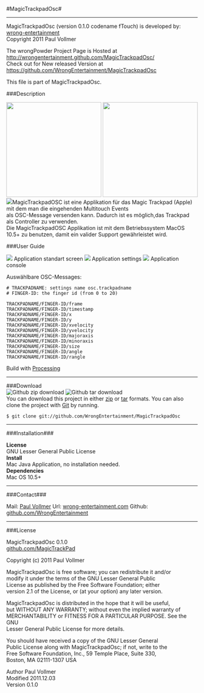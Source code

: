 #MagicTrackpadOsc#
* * *  
  
MagicTrackpadOsc (version 0.1.0 codename fTouch) is developed by: [wrong-entertainment](http://wrong-entertainment.com)  
Copyright 2011 Paul Vollmer   
  
The wrongPowder Project Page is Hosted at http://wrongentertainment.github.com/MagicTrackpadOsc/  
Check out for New released Version at https://github.com/WrongEntertainment/MagicTrackpadOsc  
  
This file is part of MagicTrackpadOsc.  
   
###Description  

<img src="http://www.wrong-entertainment.com/code/magictrackpadosc/magictrackpadosc_01.jpg" width=250 >
<img src="http://www.wrong-entertainment.com/code/magictrackpadosc/magictrackpadosc_02.jpg" width=250 >
<img src="http://www.wrong-entertainment.com/code/magictrackpadosc/magictrackpadosc_03.jpg"
  
MagicTrackpadOSC ist eine Applikation für das Magic Trackpad (Apple) mit dem man die eingehenden Multitouch Events  
als OSC-Message versenden kann. Dadurch ist es möglich,das Trackpad als Controller zu verwenden.  
Die MagicTrackpadOSC Applikation ist mit dem Betriebssystem MacOS 10.5+ zu benutzen, damit ein valider Support 
gewährleistet wird.  
  
###User Guide  

<img src="http://www.wrong-entertainment.com/code/magictrackpadosc/magictrackpadosc_01.jpg">  
Application standart screen  
<img src="http://www.wrong-entertainment.com/code/magictrackpadosc/magictrackpadosc_02.jpg">  
Application settings  
<img src="http://www.wrong-entertainment.com/code/magictrackpadosc/magictrackpadosc_03.jpg">  
Application console

Auswählbare OSC-Messages:  

    # TRACKPADNAME: settings name osc.trackpadname
    # FINGER-ID: the finger id (from 0 to 20) 

    TRACKPADNAME/FINGER-ID/frame
    TRACKPADNAME/FINGER-ID/timestamp 
    TRACKPADNAME/FINGER-ID/x 
    TRACKPADNAME/FINGER-ID/y 
    TRACKPADNAME/FINGER-ID/xvelocity 
    TRACKPADNAME/FINGER-ID/yvelocity 
    TRACKPADNAME/FINGER-ID/majoraxis 
    TRACKPADNAME/FINGER-ID/minoraxis 
    TRACKPADNAME/FINGER-ID/size 
    TRACKPADNAME/FINGER-ID/angle 
    TRACKPADNAME/FINGER-ID/rangle  


Build with [Processing](http://www.processing.org)  

* * *

###Download  
![Github zip download](https://github.com/images/modules/download/zip.png "MagicTrackpadOsc Github download zip") 
![Github tar download](https://github.com/images/modules/download/tar.png "MagicTrackpadOsc Github download tar")  
You can download this project in either [zip](https://github.com/WrongEntertainment/MagicTrackpadOsc/zipball/master) or [tar](https://github.com/WrongEntertainment/MagicTrackpadOsc/tarball/master) formats.
You can also clone the project with [Git](http://git-scm.com/) by running.

    $ git clone git://github.com/WrongEntertainment/MagicTrackpadOsc

* * *

###Installation###

**License**  
GNU Lesser General Public License  
**Install**  
Mac Java Application, no installation needed.  
**Dependencies**  
Mac OS 10.5+  

* * *

###Contact###

Mail: [Paul Vollmer](paul.vollmer@fh-potsdam.de)
Url: [wrong-entertainment.com](http://www.wrong-entertainment.com)
Github: [github.com/WrongEntertainment](http://wrongentertainment.github.com/MagicTrackpadOsc)

* * *

###License  

MagicTrackpadOsc 0.1.0  
[github.com/MagicTrackPad](http://wrongentertainment.github.com/MagicTrackpadOsc)  
  
Copyright (c) 2011 Paul Vollmer  
  
MagicTrackpadOsc is free software; you can redistribute it and/or  
modify it under the terms of the GNU Lesser General Public  
License as published by the Free Software Foundation; either  
version 2.1 of the License, or (at your option) any later version.  
  
MagicTrackpadOsc is distributed in the hope that it will be useful,  
but WITHOUT ANY WARRANTY; without even the implied warranty of  
MERCHANTABILITY or FITNESS FOR A PARTICULAR PURPOSE.  See the GNU  
Lesser General Public License for more details.  
  
You should have received a copy of the GNU Lesser General  
Public License along with MagicTrackpadOsc; if not, write to the  
Free Software Foundation, Inc., 59 Temple Place, Suite 330,  
Boston, MA  02111-1307  USA  
  
Author      Paul Vollmer  
Modified    2011.12.03  
Version     0.1.0